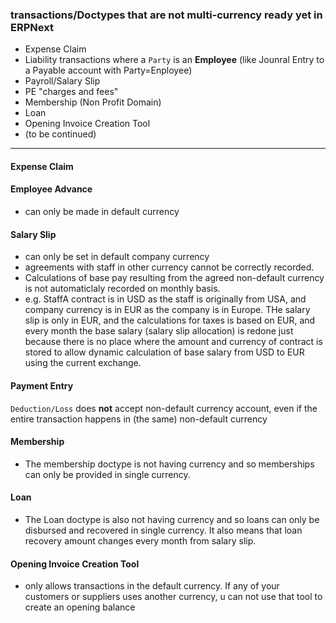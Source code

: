### transactions/Doctypes that are not multi-currency ready yet in ERPNext

- Expense Claim
- Liability transactions where a `Party` is an **Employee** (like Jounral Entry to a Payable account with Party=Enployee)
- Payroll/Salary Slip
- PE "charges and fees"
- Membership (Non Profit Domain)
- Loan
- Opening Invoice Creation Tool
- (to be continued)

---

#### Expense Claim

#### Employee Advance
- can only be made in default currency


#### Salary Slip
- can only be set in default company currency
- agreements with staff in other currency cannot be correctly recorded.
- Calculations of base pay resulting from the agreed non-default currency is not automaticlaly recorded on monthly basis.
- e.g. StaffA contract is in USD as the staff is originally from USA, and company currency is in EUR as the company is in Europe. THe salary slip is only in EUR, and the calculations for taxes is based on EUR, and every month the base salary (salary slip allocation) is redone just because there is no place where the amount and currency of contract is stored to allow dynamic calculation of base salary from USD to EUR using the current exchange.


#### Payment Entry

`Deduction/Loss` does **not** accept non-default currency account, even if the entire transaction happens in (the same) non-default currency

#### Membership 
- The membership doctype is not having currency and so memberships can only be provided in single currency.

#### Loan
- The Loan doctype is also not having currency and so loans can only be disbursed and recovered in single currency. It also means that loan recovery amount changes every month from salary slip.


#### Opening Invoice Creation Tool
- only allows transactions in the default currency. If any of your customers or suppliers uses another currency, u can not use that tool to create an opening balance
